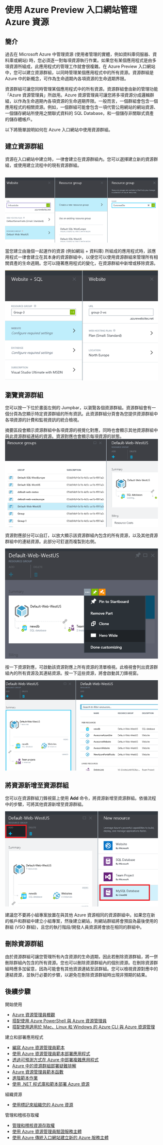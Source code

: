 <properties 
	pageTitle="使用 Azure Preview 入口網站管理 Azure 資源" 
	description="將多個資源分組為邏輯群組，使該邏輯群組成為所含之資源的生命週期界限。" 
	services="azure-portal" 
	documentationCenter="" 
	authors="" 
	writer="tfitzmac" 
	manager="wpickett" 
	editor=""/>

<tags 
	ms.service="azure-portal" 
	ms.workload="multiple" 
	ms.tgt_pltfrm="na" 
	ms.devlang="na" 
	ms.topic="article" 
	ms.date="06/22/2015" 
	ms.author="tomfitz"/>


# 使用 Azure Preview 入口網站管理 Azure 資源

## 簡介

過去在 Microsoft Azure 中管理資源 (使用者管理的實體，例如資料庫伺服器、資料庫或網站) 時，您必須逐一對每項資源執行作業。如果您有某個應用程式是由多項資源所組成，此應用程式的管理工作就會很複雜。在 Azure Preview 入口網站中，您可以建立資源群組，以同時管理某個應用程式中的所有資源。資源群組是 Azure 中的新概念，可作為生命週期內各項資源的生命週期界限。

資源群組可讓您同時管理某個應用程式中的所有資源。資源群組會由新的管理功能「Azure 資源管理員」所啟用。Azure 資源管理員可讓您將多項資源分成邏輯群組，以作為生命週期內各項資源的生命週期界限。一般而言，一個群組會包含一個應用程式的相關資源。例如，一個群組可能會包含一項代管公用網站的網站資源、一個儲存網站所使用之關聯式資料的 SQL Database，和一個儲存非關聯式資產的儲存體帳戶。

以下將簡單說明如何在 Azure 入口網站中使用資源群組。

## 建立資源群組

資源在入口網站中建立時，一律會建立在資源群組內。您可以選擇建立新的資源群組，或使用建立流程中的現有資源群組。<br><br />

![建立資源群組](./media/resource-group-portal/1_createWebsite.png)

當您建立由幾個一起運作的資源 (例如網站 + 資料庫) 所組成的應用程式時，該應用程式一律會建立在其本身的資源群組中，以便您可以使用資源群組來管理所有相關資產的生命週期。您可以隨著應用程式的變化，在資源群組中新增或移除資源。

![建立資源群組](./media/resource-group-portal/2_createWSandDB.png)

## 瀏覽資源群組

您可以按一下位於畫面左側的 Jumpbar，以瀏覽各個資源群組。資源群組會有一個分頁為您顯示特定資源群組的所有資訊。此資源群組分頁會為您提供資源群組中各項資源的計費和監視資訊的統合檢視。

摘要區段會顯示資源群組中各項資源的視覺化對應，同時也會顯示其他資源群組中與此資源群組連結的資源。資源對應也會顯示每項資源的狀態。![資源群組摘要](./media/resource-group-portal/3_1BrowseRGs.png)

資源對應部分可以自訂，以放大顯示該資源群組內包含的所有資源，以及其他資源群組中的連結資源。此部分可釘選而複製到右側。

![釘選](./media/resource-group-portal/3_2BrowseRGs.png)

按一下資源對應，可啟動該資源對應上所有資源的清單檢視。此檢視會列出資源群組內的所有資源及其連結資源。按一下這些資源，將會啟動其刀鋒視窗。

![查看資源](./media/resource-group-portal/3_3BrowseRGs.png)

## 將資源新增至資源群組

您可以在資源群組刀鋒視窗上使用 **Add** 命令，將資源新增至資源群組。依循流程中的步驟，可將其他資源新增至資源群組。

![新增資源](./media/resource-group-portal/4_AddResource.png)

建議您不要將小組專案放置在與其他 Azure 資源相同的資源群組中。如果您在新的帳戶和群組中建立小組專案，然後建立網站，則網站群組將會預設為最後使用的群組 (VSO 群組)，且您的執行階段/開發人員資源將會放在相同的群組中。

## 刪除資源群組

由於資源群組可讓您管理所有內含資源的生命週期，因此若刪除資源群組，將一併刪除群組內包含的所有資源。您也可以刪除資源群組內的個別資源。在刪除資源群組時應多加留意，因為可能會有其他資源連結至該群組。您可以檢視資源對應中的連結資源，並執行必要的步驟，以避免在刪除資源群組時出現非預期的結果。

## 後續步驟
開始使用

- [Azure 資源管理員概觀](../resource-group-overview.md)  
- [搭配使用 Azure PowerShell 與 Azure 資源管理員](../powershell-azure-resource-manager.md)
- [搭配使用適用於 Mac、Linux 和 Windows 的 Azure CLI 與 Azure 資源管理](../xplat-cli-azure-resource-manager.md)  
  
建立和部署應用程式
  
- [編寫 Azure 資源管理員範本](../resource-group-authoring-templates.md)  
- [使用 Azure 資源管理員範本部署應用程式](resource-group-template-deploy.md)
- [透過可預測方式在 Azure 中部署複雜應用程式](../app-service-web/app-service-deploy-complex-application-predictably.md)
- [Azure 中的資源群組部署疑難排解](../resource-group-deploy-debug.md)  
- [Azure 資源管理員範本函數](../resource-group-template-functions.md)  
- [進階範本作業](../resource-group-advanced-template.md)  
- [使用 .NET 程式庫和範本部署 Azure 資源](../arm-template-deployment.md)
  
組織資源
  
- [使用標記來組織您的 Azure 資源](../resource-group-using-tags.md)  
  
管理和稽核存取權
  
- [管理和稽核資源存取權](resource-group-rbac.md)  
- [使用 Azure 資源管理員驗證服務主體](../resource-group-authenticate-service-principal.md)  
- [使用 Azure 傳統入口網站建立新的 Azure 服務主體](../resource-group-create-service-principal-portal.md)  
  


 

<!---HONumber=62-->